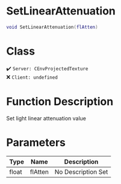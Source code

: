 # SetLinearAttenuation
```lua
void SetLinearAttenuation(flAtten)
```
# Class
✔️ `Server: CEnvProjectedTexture`  
❌ `Client: undefined`  

# Function Description
Set light linear attenuation value
# Parameters
Type|Name|Description
--|--|--
float|flAtten|No Description Set
